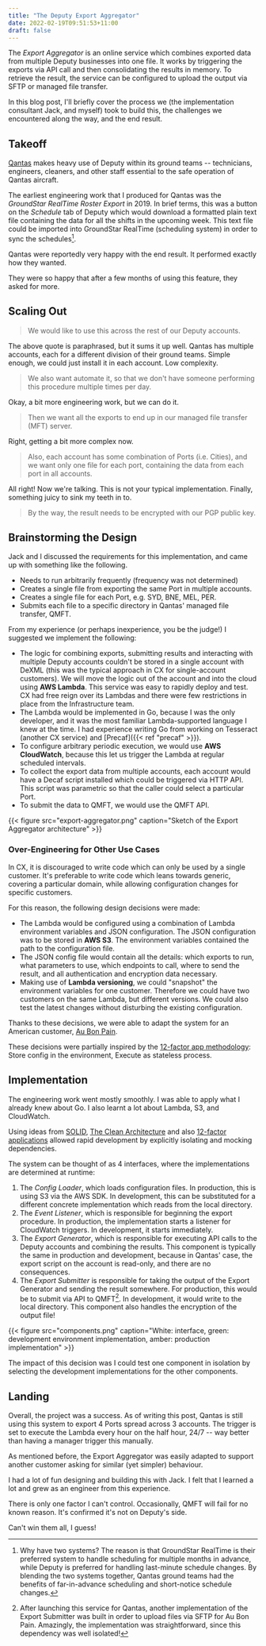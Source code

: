 ```yaml
---
title: "The Deputy Export Aggregator"
date: 2022-02-19T09:51:53+11:00
draft: false
---
```



<!--

workflowmax.com

Write about your recent project
- process you took ("roadmap")
- challenges encountered + solution
- end result

-->

The _Export Aggregator_ is an online service which combines exported data from
multiple Deputy businesses into one file. It works by triggering the exports
via API call and then consolidating the results in memory. To retrieve the
result, the service can be configured to upload the output via SFTP or managed
file transfer.

In this blog post, I'll briefly cover the process we (the implementation
consultant Jack, and myself) took to build this, the challenges we encountered along
the way, and the end result.

## Takeoff

[Qantas](https://en.wikipedia.org/wiki/Qantas) makes heavy use of Deputy within its ground teams --
technicians, engineers, cleaners, and other staff essential to the safe
operation of Qantas aircraft.

The earliest engineering work that I produced for Qantas was the
_GroundStar RealTime Roster Export_ in 2019. In brief terms, this was a button on the
_Schedule_ tab of Deputy which would download a formatted
plain text file containing the data for all the shifts in the upcoming week.
This text file could be imported into GroundStar RealTime (scheduling system) in order to sync the
schedules[^2-systems].

Qantas were reportedly very happy with the end result. It performed exactly how
they wanted.

They were so happy that after a few months of using this feature, they asked for more.

## Scaling Out

> We would like to use this across the rest of our Deputy accounts.

The above quote is paraphrased, but it sums it up well.
Qantas has multiple accounts, each for a different division of their ground
teams. Simple enough, we could just install it in each account. Low complexity.

> We also want automate it, so that we don't have someone performing
> this procedure multiple times per day.

Okay, a bit more engineering work, but we can do it.

> Then we want all the exports to end up in our managed file transfer (MFT)
> server.

Right, getting a bit more complex now.

> Also, each account has some combination of Ports (i.e. Cities), and we want
> only one file for each port, containing the data from each port in all
> accounts.

All right! Now we're talking. This is not your typical implementation.
Finally, something juicy to sink my teeth in to.

> By the way, the result needs to be encrypted with our PGP public key.

## Brainstorming the Design

Jack and I discussed the requirements for this implementation, and came up with
something like the following.

* Needs to run arbitrarily frequently (frequency was not determined)
* Creates a single file from exporting the same Port in multiple accounts.
* Creates a single file for each Port, e.g. SYD, BNE, MEL, PER.
* Submits each file to a specific directory in Qantas' managed file transfer,
  QMFT.

From my experience (or perhaps inexperience, you be the judge!) I suggested we
implement the following:

* The logic for combining exports, submitting results and interacting with
  multiple Deputy accounts couldn't be stored in a single account with DeXML
  (this was the typical approach in CX for single-account customers). We will
  move the logic out of the account and into the cloud using **AWS Lambda**.
  This service was easy to rapidly deploy and test. CX had free reign over its
  Lambdas and there were few restrictions in place from the Infrastructure
  team.
* The Lambda would be implemented in Go, because I was the only developer, and
  it was the most familiar Lambda-supported language I knew at the time. I had
  experience writing Go from working on Tesseract (another CX service) and
  [Precaf]({{< ref "precaf" >}}).
* To configure arbitrary periodic execution, we would use **AWS CloudWatch**,
  because this let us trigger the Lambda at regular scheduled intervals.
* To collect the export data from multiple accounts, each account would have a
  Decaf script installed which could be triggered via HTTP API. This script was
  parametric so that the caller could select a particular Port.
* To submit the data to QMFT, we would use the QMFT API.

{{< figure src="export-aggregator.png" caption="Sketch of the Export Aggregator architecture" >}}

### Over-Engineering for Other Use Cases

In CX, it is discouraged to write code which can only be used by a single
customer. It's preferable to write code which leans towards generic,
covering a particular domain, while allowing configuration changes for specific
customers.

For this reason, the following design decisions were made:

* The Lambda would be configured using a combination of Lambda environment
  variables and JSON configuration. The JSON configuration was to be stored in
  **AWS S3**. The environment variables contained the path to the configuration
  file.
* The JSON config file would contain all the details: which exports to run,
  what parameters to use, which endpoints to call, where to send the result,
  and all authentication and encryption data necessary.
* Making use of **Lambda versioning**, we could "snapshot" the
  environment variables for one customer. Therefore we could have two customers
  on the same Lambda, but different versions. We could also test the latest
  changes without disturbing the existing configuration.


Thanks to these decisions, we were able to adapt the system for an American
customer, [Au Bon Pain](https://en.wikipedia.org/wiki/Au_Bon_Pain).

These decisions were partially inspired by the [12-factor app methodology](https://12factor.net/): Store config in the environment, Execute as stateless process.

## Implementation

The engineering work went mostly smoothly. I was able to apply what I already
knew about Go. I also learnt a lot about Lambda, S3, and CloudWatch.

Using ideas from [SOLID](), [The Clean Architecture](https://blog.cleancoder.com/uncle-bob/2012/08/13/the-clean-architecture.html)
and also [12-factor applications](https://12factor.net/) allowed rapid
development by explicitly isolating and mocking dependencies.

The system can be thought of as 4 interfaces, where the implementations are
determined at runtime:

1. The _Config Loader_, which loads configuration files. In production, this is
   using S3 via the AWS SDK. In development, this can be substituted for a
   different concrete implementation which reads from the local directory.
2. The _Event Listener_, which is responsible for beginning the export procedure.
   In production, the implementation starts a listener for CloudWatch triggers.
   In development, it starts immediately.
3. The _Export Generator_, which is responsible for executing API calls to the
   Deputy accounts and combining the results. This component is typically the
   same in production and development, because in Qantas' case, the export
   script on the account is read-only, and there are no consequences.
4. The _Export Submitter_ is responsible for taking the output of the Export
   Generator and sending the result somewhere. For production, this would be to
   submit via API to QMFT[^abp-sftp]. In development, it would write to the local
   directory. This component also handles the encryption of the output file!

{{< figure src="components.png" caption="White: interface, green: development environment implementation, amber: production implementation" >}}

The impact of this decision was I could test one component in isolation by
selecting the development implementations for the other components.

## Landing

Overall, the project was a success. As of writing this post, Qantas is still
using this system to export 4 Ports spread across 3 accounts. The trigger is
set to execute the Lambda every hour on the half hour, 24/7 -- way better than
having a manager trigger this manually.

As mentioned before, the Export Aggregator was easily adapted to support
another customer asking for similar (yet simpler) behaviour.

I had a lot of fun designing and building this with Jack. I felt that I learned
a lot and grew as an engineer from this experience.

There is only one factor I can't control. Occasionally, QMFT will fail for no
known reason. It's confirmed it's not on Deputy's side.

Can't win them all, I guess!

[^2-systems]: Why have two systems? The reason is that GroundStar RealTime
is their preferred system to handle scheduling for multiple months in
advance, while Deputy is preferred for handling last-minute schedule changes. By blending the two
systems together, Qantas ground teams had the benefits of far-in-advance
scheduling and short-notice schedule changes.
[^abp-sftp]: After launching this service for Qantas, another implementation of the Export
Submitter was built in order to upload files via SFTP for Au Bon Pain.
Amazingly, the implementation was straightforward, since this dependency was
well isolated!
